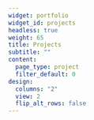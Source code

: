 ```yaml
---
widget: portfolio
widget_id: projects
headless: true
weight: 65
title: Projects
subtitle: ""
content:
  page_type: project
  filter_default: 0
design:
  columns: "2"
  view: 2
  flip_alt_rows: false
---
```

